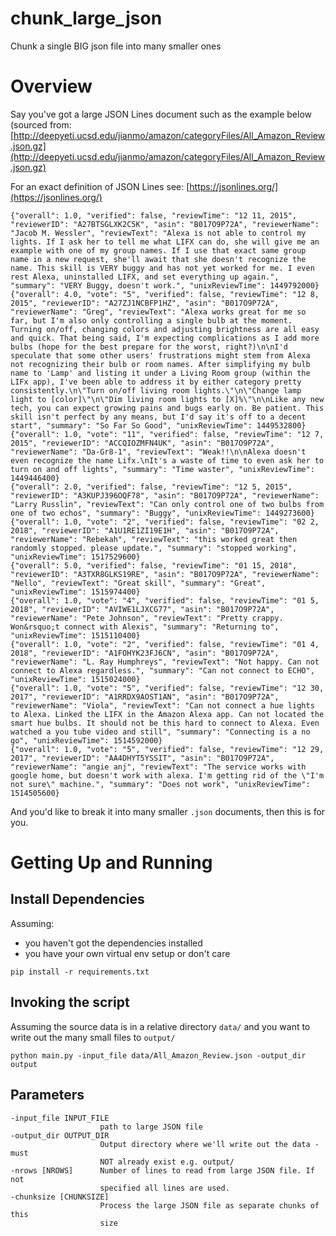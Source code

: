 # chunk_large_json
Chunk a single BIG json file into many smaller ones

# Overview

Say you've got a large JSON Lines document such as the example below (sourced from: [http://deepyeti.ucsd.edu/jianmo/amazon/categoryFiles/All_Amazon_Review.json.gz](http://deepyeti.ucsd.edu/jianmo/amazon/categoryFiles/All_Amazon_Review.json.gz)

For an exact definition of JSON Lines see: [https://jsonlines.org/](https://jsonlines.org/)

```
{"overall": 1.0, "verified": false, "reviewTime": "12 11, 2015", "reviewerID": "A27BTSGLXK2C5K", "asin": "B017O9P72A", "reviewerName": "Jacob M. Wessler", "reviewText": "Alexa is not able to control my lights. If I ask her to tell me what LIFX can do, she will give me an example with one of my group names. If I use that exact same group name in a new request, she'll await that she doesn't recognize the name. This skill is VERY buggy and has not yet worked for me. I even rest Alexa, uninstalled LIFX, and set everything up again.", "summary": "VERY Buggy, doesn't work.", "unixReviewTime": 1449792000}
{"overall": 4.0, "vote": "5", "verified": false, "reviewTime": "12 8, 2015", "reviewerID": "A27ZJ1NCBFP1HZ", "asin": "B017O9P72A", "reviewerName": "Greg", "reviewText": "Alexa works great for me so far, but I'm also only controlling a single bulb at the moment. Turning on/off, changing colors and adjusting brightness are all easy and quick. That being said, I'm expecting complications as I add more bulbs (hope for the best prepare for the worst, right?)\n\nI'd speculate that some other users' frustrations might stem from Alexa not recognizing their bulb or room names. After simplifying my bulb name to 'Lamp' and listing it under a Living Room group (within the LIFx app), I've been able to address it by either category pretty consistently.\n\"Turn on/off living room lights.\"\n\"Change lamp light to [color]\"\n\"Dim living room lights to [X]%\"\n\nLike any new tech, you can expect growing pains and bugs early on. Be patient. This skill isn't perfect by any means, but I'd say it's off to a decent start", "summary": "So Far So Good", "unixReviewTime": 1449532800}
{"overall": 1.0, "vote": "11", "verified": false, "reviewTime": "12 7, 2015", "reviewerID": "ACCQIOZMFN4UK", "asin": "B017O9P72A", "reviewerName": "Da-Gr8-1", "reviewText": "Weak!!\n\nAlexa doesn't even recognize the name Lifx.\nIt's a waste of time to even ask her to turn on and off lights", "summary": "Time waster", "unixReviewTime": 1449446400}
{"overall": 2.0, "verified": false, "reviewTime": "12 5, 2015", "reviewerID": "A3KUPJ396OQF78", "asin": "B017O9P72A", "reviewerName": "Larry Russlin", "reviewText": "Can only control one of two bulbs from one of two echos", "summary": "Buggy", "unixReviewTime": 1449273600}
{"overall": 1.0, "vote": "2", "verified": false, "reviewTime": "02 2, 2018", "reviewerID": "A1U1RE1ZI19E1H", "asin": "B017O9P72A", "reviewerName": "Rebekah", "reviewText": "this worked great then randomly stopped. please update.", "summary": "stopped working", "unixReviewTime": 1517529600}
{"overall": 5.0, "verified": false, "reviewTime": "01 15, 2018", "reviewerID": "A3TXR8GLKS19RE", "asin": "B017O9P72A", "reviewerName": "Nello", "reviewText": "Great skill", "summary": "Great", "unixReviewTime": 1515974400}
{"overall": 1.0, "vote": "4", "verified": false, "reviewTime": "01 5, 2018", "reviewerID": "AVIWE1LJXCG77", "asin": "B017O9P72A", "reviewerName": "Pete Johnson", "reviewText": "Pretty crappy. Won&rsquo;t connect with Alexis", "summary": "Returning to", "unixReviewTime": 1515110400}
{"overall": 1.0, "vote": "2", "verified": false, "reviewTime": "01 4, 2018", "reviewerID": "A1FOHYK23FJ6CN", "asin": "B017O9P72A", "reviewerName": "L. Ray Humphreys", "reviewText": "Not happy. Can not connect to Alexa regardless.", "summary": "Can not connect to ECHO", "unixReviewTime": 1515024000}
{"overall": 1.0, "vote": "5", "verified": false, "reviewTime": "12 30, 2017", "reviewerID": "A1RRDX9AOST1AN", "asin": "B017O9P72A", "reviewerName": "Viola", "reviewText": "Can not connect a hue lights to Alexa. Linked the LIFX in the Amazon Alexa app. Can not located the smart hue bulbs. It should not be this hard to connect to Alexa. Even watched a you tube video and still", "summary": "Connecting is a no go", "unixReviewTime": 1514592000}
{"overall": 1.0, "vote": "5", "verified": false, "reviewTime": "12 29, 2017", "reviewerID": "AA4DHYT5YSSIT", "asin": "B017O9P72A", "reviewerName": "angie anj", "reviewText": "The service works with google home, but doesn't work with alexa. I'm getting rid of the \"I'm  not sure\" machine.", "summary": "Does not work", "unixReviewTime": 1514505600}
```

And you'd like to break it into many smaller `.json` documents, then this is for you.

# Getting Up and Running

## Install Dependencies
Assuming:
* you haven't got the dependencies installed 
* you have your own virtual env setup or don't care
```
pip install -r requirements.txt
```
## Invoking the script

Assuming the source data is in a relative directory `data/` and you want to write out the many small files to `output/`
```
python main.py -input_file data/All_Amazon_Review.json -output_dir output
```

## Parameters

    -input_file INPUT_FILE
                        path to large JSON file
    -output_dir OUTPUT_DIR
                        Output directory where we'll write out the data - must
                        NOT already exist e.g. output/
    -nrows [NROWS]      Number of lines to read from large JSON file. If not
                        specified all lines are used.
    -chunksize [CHUNKSIZE]
                        Process the large JSON file as separate chunks of this
                        size